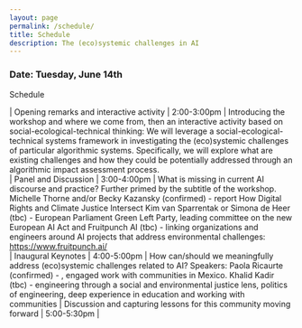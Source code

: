 ```yaml
---
layout: page
permalink: /schedule/
title: Schedule
description: The (eco)systemic challenges in AI
---
```


### Date: Tuesday, June 14th

Schedule

   | Opening remarks and interactive activity | 2:00-3:00pm |
     Introducing the workshop and where we come from, then an interactive activity based on social-ecological-technical thinking:
     We will leverage a social-ecological-technical systems framework in investigating the (eco)systemic challenges of particular algorithmic systems. Specifically, we will explore what are existing challenges and how they could be potentially addressed through an algorithmic impact assessment process.   
   |  Panel and Discussion | 3:00-4:00pm | 
    What is missing in current AI discourse and practice? Further primed by the subtitle of the workshop.
        Michelle Thorne and/or Becky Kazansky (confirmed) - report How Digital Rights and Climate Justice Intersect
        Kim van Sparrentak or Simona de Heer (tbc) - European Parliament Green Left Party, leading committee on the new European AI Act and 
        Fruitpunch AI (tbc) - linking organizations and engineers around AI projects that address environmental challenges: https://www.fruitpunch.ai/    
   | Inaugural Keynotes  | 4:00-5:00pm | 
    How can/should we meaningfully address (eco)systemic challenges related to AI?
        Speakers:
            Paola Ricaurte (confirmed) - , engaged work with communities in Mexico.
            Khalid Kadir (tbc) - engineering through a social and environmental justice lens, politics of engineering, deep experience in education and working with communities
    |    Discussion and capturing lessons for this community moving forward     | 5:00-5:30pm |


